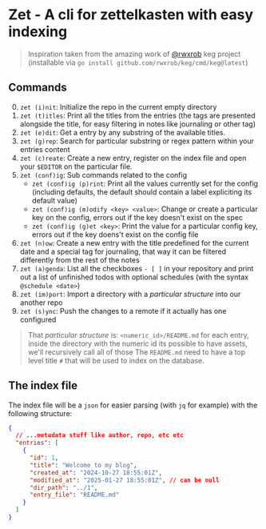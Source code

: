 # Zet - A cli for zettelkasten with easy indexing

> Inspiration taken from the amazing work of [@rwxrob](https://github.com/rwxrob)
> keg project (installable via `go install github.com/rwxrob/keg/cmd/keg@latest`)

## Commands

0. `zet (i)nit`: Initialize the repo in the current empty directory
1. `zet (t)itles`: Print all the titles from the entries (the tags are presented
alongside the title, for easy filtering in notes like journaling or other tag)
2. `zet (e)dit`: Get a entry by any substring of the available titles.
3. `zet (g)rep`: Search for particular substring or regex pattern within your
entries content
4. `zet (c)reate`: Create a new entry, register on the index file and open your
`$EDITOR` on the particular file.
5. `zet (conf)ig`: Sub commands related to the config
      - `zet (conf)ig (p)rint`: Print all the values currently set for the config
    (including defaults, the default should contain a label expliciting its
    default value)
      - `zet (conf)ig (m)odify <key> <value>`: Change or create a particular key on the
    config, errors out if the key doesn't exist on the spec
      - `zet (conf)ig (g)et <key>`: Print the value for a particular config key, errors
out if the key doens't exist on the config file
6. `zet (n)ow`: Create a new entry with the title predefined for the current date
and a special tag for journaling, that way it can be filtered differently from
the rest of the notes
7. `zet (a)genda`: List all the checkboxes `- [ ]` in your repository and print
out a list of unfinished todos with optional schedules (with the syntax
`@schedule <date>`)
8. `zet (im)port`: Import a directory with a *particular structure* into our another repo
9. `zet (s)ync`: Push the changes to a remote if it actually has one configured

> That *particular structure* is: `<numeric_id>/README.md` for each entry,
inside the directory with the numeric id its possible to have assets, we'll
recursively call all of those
> The `README.md` need to have a top level title `#` that will be used to index
on the database.

## The index file

The index file will be a `json` for easier parsing (with `jq` for example) with the following structure:

```json
{
  // ...metadata stuff like author, repo, etc etc
  "entries": [
    {
      "id": 1,
      "title": "Welcome to my blog",
      "created_at": "2024-10-27 18:55:01Z",
      "modified_at": "2025-01-27 18:55:01Z", // can be null
      "dir_path": "../1",
      "entry_file": "README.md"
    }
  ]
}
```
